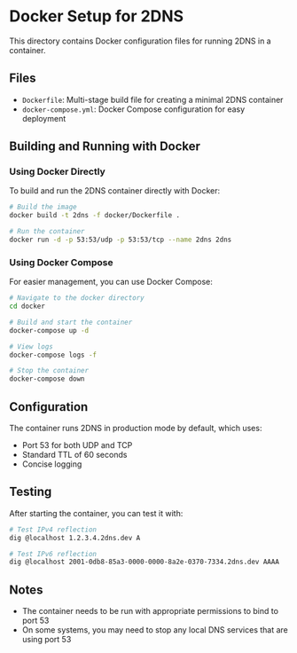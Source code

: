 # Docker Setup for 2DNS

This directory contains Docker configuration files for running 2DNS in a container.

## Files

- `Dockerfile`: Multi-stage build file for creating a minimal 2DNS container
- `docker-compose.yml`: Docker Compose configuration for easy deployment

## Building and Running with Docker

### Using Docker Directly

To build and run the 2DNS container directly with Docker:

```bash
# Build the image
docker build -t 2dns -f docker/Dockerfile .

# Run the container
docker run -d -p 53:53/udp -p 53:53/tcp --name 2dns 2dns
```

### Using Docker Compose

For easier management, you can use Docker Compose:

```bash
# Navigate to the docker directory
cd docker

# Build and start the container
docker-compose up -d

# View logs
docker-compose logs -f

# Stop the container
docker-compose down
```

## Configuration

The container runs 2DNS in production mode by default, which uses:

- Port 53 for both UDP and TCP
- Standard TTL of 60 seconds
- Concise logging

## Testing

After starting the container, you can test it with:

```bash
# Test IPv4 reflection
dig @localhost 1.2.3.4.2dns.dev A

# Test IPv6 reflection
dig @localhost 2001-0db8-85a3-0000-0000-8a2e-0370-7334.2dns.dev AAAA
```

## Notes

- The container needs to be run with appropriate permissions to bind to port 53
- On some systems, you may need to stop any local DNS services that are using port 53
